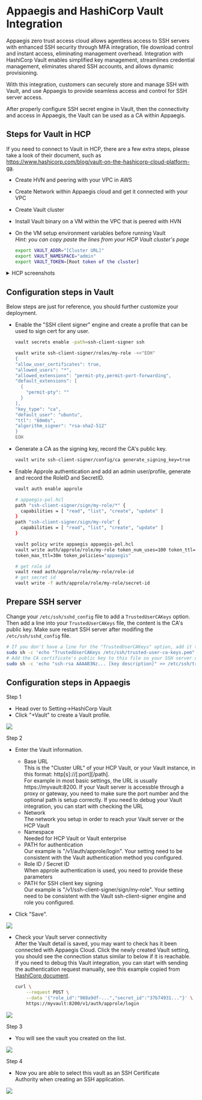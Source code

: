# Appaegis and HashiCorp Vault Integration

Appaegis zero trust access cloud allows agentless access to SSH servers with enhanced SSH security through MFA integration, file download control and instant access, eliminating management overhead. Integration with HashiCorp Vault enables simplified key management, streamlines credential management, eliminates shared SSH accounts, and allows dynamic provisioning.

With this integration, customers can securely store and manage SSH with Vault, and use Appaegis to provide seamless access and control for SSH server access.

After properly configure SSH secret engine in Vault, then the connectivity and access in Appaegis, the Vault can be used as a CA within Appaegis.

## Steps for Vault in HCP
If you need to connect to Vault in HCP, there are a few extra steps, please take a look of their document, such as https://www.hashicorp.com/blog/vault-on-the-hashicorp-cloud-platform-ga.

- Create HVN and peering with your VPC in AWS
- Create Network within Appaegis cloud and get it connected with your VPC
- Create Vault cluster
- Install Vault binary on a VM within the VPC that is peered with HVN
- On the VM setup environment variables before running Vault  
  *Hint: you can copy paste the lines from your HCP Vault cluster's page*

  ```sh
  export VAULT_ADDR="[Cluster URL]"
  export VAULT_NAMESPACE="admin"
  export VAULT_TOKEN=[Root token of the cluster]
  ```

<details><summary>HCP screenshots</summary>  

- Create HVN
![](img/hcp/hcp-create-hvn.png)

- Create peering
![](img/hcp/hcp-hvn-peering.png)

- Create Vault cluster
![](img/hcp/hcp-create-cluster.png)

- Vault cluster main view
![](img/hcp/hcp-main.png)
</details>
<p></p>


## Configuration steps in Vault

Below steps are just for reference, you should further customize your deployment.

- Enable the "SSH client signer" engine and create a profile that can be used to sign cert for any user.

  ```sh
  vault secrets enable -path=ssh-client-signer ssh
  ```

  ```sh
  vault write ssh-client-signer/roles/my-role -<<"EOH"
  {
  "allow_user_certificates": true,
  "allowed_users": "*",
  "allowed_extensions": "permit-pty,permit-port-forwarding",
  "default_extensions": [
    {
      "permit-pty": ""
    }
  ],
  "key_type": "ca",
  "default_user": "ubuntu",
  "ttl": "60m0s",
  "algorithm_signer": "rsa-sha2-512"
  }
  EOH
  ```

- Generate a CA as the signing key, record the CA's public key.

  ```sh
  vault write ssh-client-signer/config/ca generate_signing_key=true
  ```

- Enable Approle authentication and add an admin user/profile, generate and record the RoleID and SecretID.

  ```sh
  vault auth enable approle
  ```

  ```sh
  # appaegis-pol.hcl
  path "ssh-client-signer/sign/my-role/*" {
    capabilities = [ "read", "list", "create", "update" ]
  }
  path "ssh-client-signer/sign/my-role" {
    capabilities = [ "read", "list", "create", "update" ]
  }
  ```

  ```sh
  vault policy write appaegis appaegis-pol.hcl
  vault write auth/approle/role/my-role token_num_uses=100 token_ttl=20m \
  token_max_ttl=30m token_policies="appaegis"
  ```

  ```sh
  # get role id
  vault read auth/approle/role/my-role/role-id
  # get secret id
  vault write -f auth/approle/role/my-role/secret-id
  ```

## Prepare SSH server

Change your `/etc/ssh/sshd_config` file to add a `TrustedUserCAKeys` option.
Then add a line into your `TrustedUserCAKeys` file, the content is the CA's public key. 
Make sure restart SSH server after modifing the `/etc/ssh/sshd_config` file.

  ```sh
  # If you don't have a line for the "TrustedUserCAKeys" option, add it to the /etc/ssh/sshd_config file:
  sudo sh -c 'echo "TrustedUserCAKeys /etc/ssh/trusted-user-ca-keys.pem" >> /etc/ssh/sshd_config'
  # Add the CA certificate's public key to this file so your SSH server can find it (replace with your public key and description):
  sudo sh -c 'echo "ssh-rsa AAAAB3Nz... [key description]" >> /etc/ssh/trusted-user-ca-keys1.pem'
  ```

## Configuration steps in Appaegis

Step 1

- Head over to Setting->HashiCorp Vault
- Click "+Vault" to create a Vault profile.

![](img/vault_1.png)

Step 2

- Enter the Vault information.
  - Base URL  
  This is the "Cluster URL" of your HCP Vault, or your Vault instance, in this format: http[s]://<vault-host>[:port][/path].  
  For example in most basic settings, the URL is usually https://myvault:8200. If your Vault server is accessble through a proxy or gateway, you need to make sure the port number and the optional path is setup correctly. If you need to debug your Vault integration, you can start with checking the URL
  - Network  
  The network you setup in order to reach your Vault server or the HCP Vault
  - Namespace  
  Needed for HCP Vault or Vault enterprise
  - PATH for authentication  
  Our example is "/v1/auth/approle/login". Your setting need to be consistent with the Vault authentication method you configured.
  - Role ID / Secret ID  
  When approle authentication is used, you need to provide these parameters
  - PATH for SSH client key signing  
  Our example is "/v1/ssh-client-signer/sign/my-role". Your setting need to be consistent with the Vault ssh-client-signer engine and role you configured.

- Click "Save".

![](img/vault-setting.png)

- Check your Vault server connectivity  
After the Vault detail is saved, you may want to check has it been connected with Appaegis Cloud. Click the newly created Vault setting, you should see the connection status similar to below if it is reachable.  
If you need to debug this Vault integration, you can start with sending the authentication request manually, see this example copied from [HashiCorp document](https://www.vaultproject.io/docs/auth/approle#via-the-api).

  ```sh
  curl \
      --request POST \
      --data '{"role_id":"988a9df-...","secret_id":"37b74931..."}' \
      https://myvault:8200/v1/auth/approle/login
  ```

![](img/status.png)

Step 3

- You will see the vault you created on the list.

![](img/vault_list.png)

Step 4

- Now you are able to select this vault as an SSH Certificate Authority when creating an SSH application.

![](img/app_vault.png)
